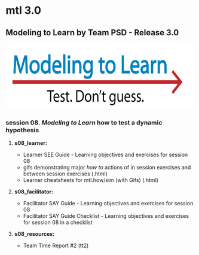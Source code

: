 # mtl 3.0

## Modeling to Learn by Team PSD - Release 3.0

<img src = "https://github.com/lzim/teampsd/blob/master/resources/logos/mtl_testdontguess_sm.png"
     height = "175" width = "650">

### session 08. *Modeling to Learn* how to test a **dynamic hypothesis**

1. **s08_learner:**
    - Learner SEE Guide - Learning objectives and exercises for session 08
    - gifs demonstrating major *how to* actions of in session exercises and between session exercises (.html)
    - Learner cheatsheets for mtl.how/sim (with Gifs) (.html)
    
2. **s08_facilitator:**
    - Facilitator SAY Guide - Learning objectives and exercises for session 08
    - Facilitator SAY Guide Checklist - Learning objectives and exercises for session 08 in a checklist
    
3. **s08_resources:**
    - Team Time Report #2 (tt2)
